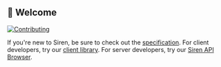 ## :wave: Welcome

[![Contributing](https://img.shields.io/badge/contributions-welcome-brightgreen.svg?style=flat-square)](https://github.com/siren-js/.github/blob/main/profile/CONTRIBUTING.md)

If you're new to Siren, be sure to check out the [specification](https://github.com/kevinswiber/siren). For client developers, try our [client library](https://github.com/siren-js/client). For server developers, try our [Siren API Browser](https://siren-js.github.io/api-browser).

